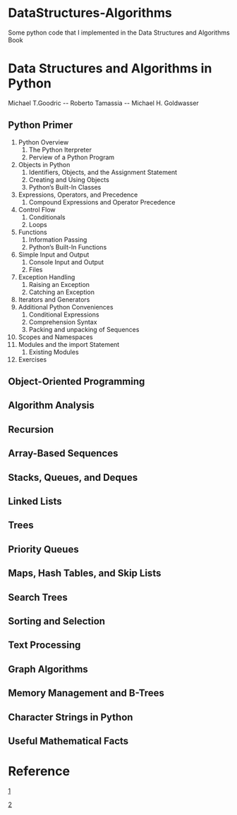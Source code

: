 # DataStructures-Algorithms
Some python code that I implemented in the Data Structures and Algorithms Book

# Data Structures and Algorithms in Python

Michael T.Goodric -- Roberto Tamassia -- Michael H. Goldwasser

## Python Primer
1. Python Overview
    1. The Python Iterpreter
    2. Perview of a Python Program
2.  Objects in Python
    1. Identifiers, Objects, and the Assignment Statement
    2. Creating and Using Objects
    3. Python’s Built-In Classes    
3.  Expressions, Operators, and Precedence
    1. Compound Expressions and Operator Precedence
4. Control Flow
    1. Conditionals
    2. Loops
5. Functions
    1. Information Passing
    2. Python’s Built-In Functions
6. Simple Input and Output
    1. Console Input and Output
    2. Files
7.  Exception Handling
    1. Raising an Exception
    2. Catching an Exception
8. Iterators and Generators
9. Additional Python Conveniences
    1. Conditional Expressions
    2. Comprehension Syntax
    3. Packing and unpacking of Sequences
10. Scopes and Namespaces
11. Modules and the import Statement
    1. Existing Modules
12. Exercises
                
## Object-Oriented Programming

## Algorithm Analysis
## Recursion
## Array-Based Sequences
## Stacks, Queues, and Deques
## Linked Lists
## Trees
## Priority Queues
## Maps, Hash Tables, and Skip Lists
## Search Trees
## Sorting and Selection
## Text Processing
## Graph Algorithms
## Memory Management and B-Trees
## Character Strings in Python
## Useful Mathematical Facts

# Reference
[1](https://github.com/mandliya/algorithms_and_data_structures)

[2](https://doc.lagout.org/programmation/python/Data%20Structures%20and%20Algorithms%20in%20Python%20[Goodrich,%20Tamassia%20&%20Goldwasser%202013-03-18].pdf)

